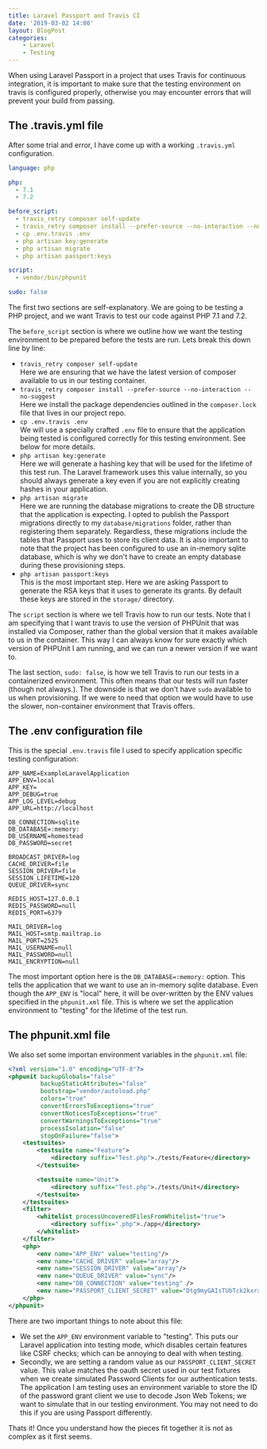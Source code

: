 ```yaml
---
title: Laravel Passport and Travis CI
date: '2019-03-02 14:00'
layout: BlogPost
categories:
    - Laravel
    - Testing
---
```


When using Laravel Passport in a project that uses Travis for continuous integration, it is important to make sure that the testing  environment on travis is configured properly, otherwise you may encounter errors that will prevent your build from passing.

<!-- more -->

## The .travis.yml file

After some trial and error, I have come up with a working `.travis.yml` configuration.

```yaml
language: php

php:
  - 7.1
  - 7.2

before_script:
  - travis_retry composer self-update
  - travis_retry composer install --prefer-source --no-interaction --no-suggest
  - cp .env.travis .env
  - php artisan key:generate
  - php artisan migrate
  - php artisan passport:keys

script:
  - vendor/bin/phpunit

sudo: false
```

The first two sections are self-explanatory.  We are going to be testing a PHP project, and we want Travis to test our code against PHP 7.1 and 7.2.

The `before_script` section is where we outline how we want the testing environment to be prepared before the tests are run.  Lets break this down line by line:

- `travis_retry composer self-update` <br />Here we are ensuring that we have the latest version of composer available to us in our testing container.
- `travis_retry composer install --prefer-source --no-interaction --no-suggest` <br /> Here we install the package dependencies outlined in the `composer.lock` file that lives in our project repo.
- `cp .env.travis .env` <br /> We will use a specially crafted `.env` file to ensure that the application being tested is configured correctly for this testing environment.  See below for more details.
- `php artisan key:generate` <br /> Here we will generate a hashing key that will be used for the lifetime of this test run.  The Laravel framework uses this value internally, so you should always generate a key even if you are not explicitly creating hashes in your application.
- `php artisan migrate` <br /> Here we are running the database migrations to create the DB structure that the application is expecting. I opted to publish the Passport migrations directly to my `database/migrations` folder, rather than registering them separately. Regardless, these migrations include the tables that Passport uses to store its client data.  It is also important to note that the project has been configured to use an in-memory sqlite database, which is why we don't have to create an empty database during these provisioning steps.
- `php artisan passport:keys` <br /> This is the most important step. Here we are asking Passport to generate the RSA keys that it uses to generate its grants.  By default these keys are stored in the `storage/` directory.

The `script` section is where we tell Travis how to run our tests.  Note that I am specifying that I want travis to use the version of PHPUnit that was installed via Composer, rather than the global version that it makes available to us in the container.  This way I can always know for sure exactly which version of PHPUnit I am running, and we can run a newer version if we want to.

The last section, `sudo: false`, is how we tell Travis to run our tests in a containerized environment.  This often means that our tests will run faster (though not always.). The downside is that we don't have `sudo` available to us when provisioning.  If we were to need that option we would have to use the slower, non-container environment that Travis offers.

## The .env configuration file

This is the special `.env.travis` file I used to specify application specific testing configuration:

```
APP_NAME=ExampleLaravelApplication
APP_ENV=local
APP_KEY=
APP_DEBUG=true
APP_LOG_LEVEL=debug
APP_URL=http://localhost

DB_CONNECTION=sqlite
DB_DATABASE=:memory:
DB_USERNAME=homestead
DB_PASSWORD=secret

BROADCAST_DRIVER=log
CACHE_DRIVER=file
SESSION_DRIVER=file
SESSION_LIFETIME=120
QUEUE_DRIVER=sync

REDIS_HOST=127.0.0.1
REDIS_PASSWORD=null
REDIS_PORT=6379

MAIL_DRIVER=log
MAIL_HOST=smtp.mailtrap.io
MAIL_PORT=2525
MAIL_USERNAME=null
MAIL_PASSWORD=null
MAIL_ENCRYPTION=null
```

The most important option here is the `DB_DATABASE=:memory:` option.  This tells the application that we want to use an in-memory sqlite database.  Even though the `APP_ENV` is "local" here, it will be over-written by the ENV values specified in the `phpunit.xml` file.  This is where we set the application environment to "testing" for the lifetime of the test run.

## The phpunit.xml file

We also set some importan environment variables in the `phpunit.xml` file:

```xml
<?xml version="1.0" encoding="UTF-8"?>
<phpunit backupGlobals="false"
         backupStaticAttributes="false"
         bootstrap="vendor/autoload.php"
         colors="true"
         convertErrorsToExceptions="true"
         convertNoticesToExceptions="true"
         convertWarningsToExceptions="true"
         processIsolation="false"
         stopOnFailure="false">
    <testsuites>
        <testsuite name="Feature">
            <directory suffix="Test.php">./tests/Feature</directory>
        </testsuite>

        <testsuite name="Unit">
            <directory suffix="Test.php">./tests/Unit</directory>
        </testsuite>
    </testsuites>
    <filter>
        <whitelist processUncoveredFilesFromWhitelist="true">
            <directory suffix=".php">./app</directory>
        </whitelist>
    </filter>
    <php>
        <env name="APP_ENV" value="testing"/>
        <env name="CACHE_DRIVER" value="array"/>
        <env name="SESSION_DRIVER" value="array"/>
        <env name="QUEUE_DRIVER" value="sync"/>
        <env name="DB_CONNECTION" value="testing" />
        <env name="PASSPORT_CLIENT_SECRET" value="Dtg9myGAIsTUbTck2kxrxeZ5TDnE1qbVvTeYIuPN" />
    </php>
</phpunit>
```

There are two important things to note about this file:

- We set the `APP_ENV` environment variable to "testing".  This puts our Laravel application into testing mode, which disables certain features like CSRF checks; which can be annoying to deal with when testing.
- Secondly, we are setting a random value as our `PASSPORT_CLIENT_SECRET` value.  This value matches the oauth secret used in our test fixtures when we create simulated Password Clients for our authentication tests.  The application I am testing uses an environment variable to store the ID of the password grant client we use to decode Json Web Tokens; we want to simulate that in our testing environment.  You may not need to do this if you are using Passport differently.

Thats it!  Once you understand how the pieces fit together it is not as complex as it first seems.
